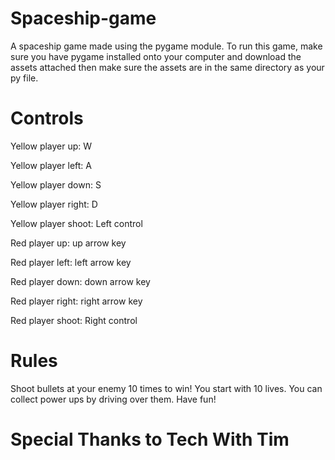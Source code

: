 # Spaceship-game
A spaceship game made using the pygame module.
To run this game, make sure you have pygame installed onto your computer and download the assets attached then make sure the assets are in the same directory as your py file.

# Controls
Yellow player up: W

Yellow player left: A

Yellow player down: S

Yellow player right: D

Yellow player shoot: Left control

Red player up: up arrow key

Red player left: left arrow key

Red player down: down arrow key

Red player right: right arrow key

Red player shoot: Right control

# Rules
Shoot bullets at your enemy 10 times to win!
You start with 10 lives.
You can collect power ups by driving over them.
Have fun!

# Special Thanks to Tech With Tim
